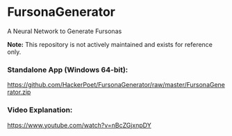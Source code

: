 # FursonaGenerator
A Neural Network to Generate Fursonas

**Note:** This repository is not actively maintained and exists for reference only.

### Standalone App (Windows 64-bit):
https://github.com/HackerPoet/FursonaGenerator/raw/master/FursonaGenerator.zip

### Video Explanation:
https://www.youtube.com/watch?v=nBcZGjxnpDY
